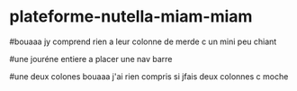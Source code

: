 # plateforme-nutella-miam-miam

#bouaaa jy comprend rien a leur colonne de merde c un mini peu chiant 

#une jouréne entiere a placer une nav barre 

#une deux colones bouaaa j'ai rien compris si jfais deux colonnes c moche
